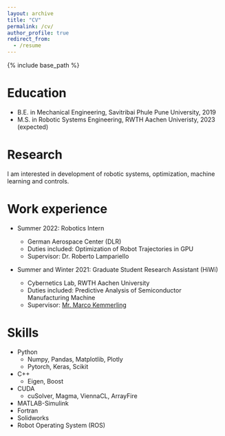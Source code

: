 ```yaml
---
layout: archive
title: "CV"
permalink: /cv/
author_profile: true
redirect_from:
  - /resume
---
```


{% include base_path %}

Education
======
* B.E. in Mechanical Engineering, Savitribai Phule Pune University, 2019
* M.S. in Robotic Systems Engineering, RWTH Aachen Univeristy, 2023 (expected)

Research
======
I am interested in development of robotic systems, optimization, machine learning and controls.

Work experience
======
* Summer 2022: Robotics Intern
  * German Aerospace Center (DLR)
  * Duties included: Optimization of Robot Trajectories in GPU
  * Supervisor: Dr. Roberto Lampariello

* Summer and Winter 2021: Graduate Student Research Assistant (HiWi)
  * Cybernetics Lab, RWTH Aachen University 
  * Duties included: Predictive Analysis of Semiconductor Manufacturing Machine
  * Supervisor: [Mr. Marco Kemmerling](http://kemmerling.me/)
  
Skills
======
* Python
  * Numpy, Pandas, Matplotlib, Plotly
  * Pytorch, Keras, Scikit
* C++
  * Eigen, Boost
* CUDA
  * cuSolver, Magma, ViennaCL, ArrayFire
* MATLAB-Simulink
* Fortran
* Solidworks
* Robot Operating System (ROS)
